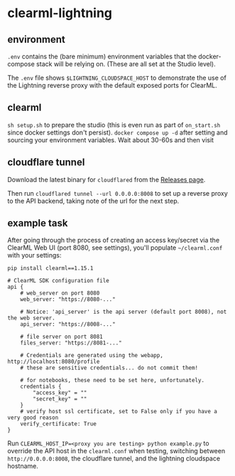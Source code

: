 # clearml-lightning

## environment
`.env` contains the (bare minimum) environment variables that the docker-compose stack will be relying on.
(These are all set at the Studio level).

The `.env` file shows `$LIGHTNING_CLOUDSPACE_HOST` to demonstrate the use of the Lightning reverse proxy with the default exposed ports for ClearML.

## clearml
`sh setup.sh` to prepare the studio (this is even run as part of `on_start.sh` since docker settings don't persist).
`docker compose up -d` after setting and sourcing your environment variables. Wait about 30-60s and then visit

## cloudflare tunnel

Download the latest binary for `cloudflared` from the [Releases page](https://github.com/cloudflare/cloudflared/releases/tag/2024.6.1).

Then run `cloudflared tunnel --url 0.0.0.0:8008` to set up a reverse proxy to the API backend, taking note of the url for the next step.

## example task
After going through the process of creating an access key/secret via the ClearML Web UI (port 8080, see settings), you'll populate `~/clearml.conf` with your settings:

`pip install clearml==1.15.1`

```
# ClearML SDK configuration file
api {
    # web_server on port 8080
    web_server: "https://8080-..."

    # Notice: 'api_server' is the api server (default port 8008), not the web server.
    api_server: "https://8008-..."

    # file server on port 8081
    files_server: "https://8081-..."

    # Credentials are generated using the webapp, http://localhost:8080/profile
    # these are sensitive credentials... do not commit them!

    # for notebooks, these need to be set here, unfortunately.
    credentials {
        "access_key" = ""
        "secret_key" = ""
    }
    # verify host ssl certificate, set to False only if you have a very good reason
    verify_certificate: True
}
```

Run `CLEARML_HOST_IP=<proxy you are testing> python example.py` to override the API host in the `clearml.conf` when testing, switching between `http://0.0.0.0:8008`, the cloudflare tunnel, and the lightning cloudspace hostname.
